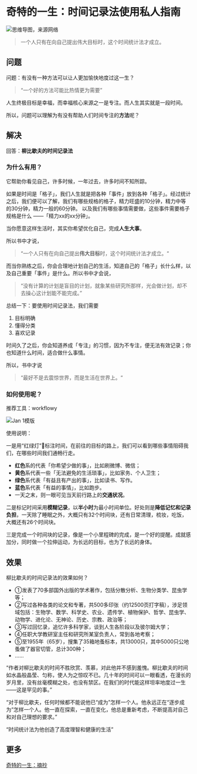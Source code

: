 # 奇特的一生：时间记录法使用私人指南 

![思维导图，来源网络](https://i.imgur.com/oBSWiMC.png)

> 一个人只有在向自己提出伟大目标时，这个时间统计法才成立。

## 问题
	
问题：有没有一种方法可以让人更加愉快地度过这一生？
	
> “一个好的方法可能比热情更为需要”
	
人生终极目标是幸福，而幸福核心来源之一是专注。而人生其实就是一段时间。
	
所以，问题可以理解为有没有帮助人们时间专注的**方法**呢？
	
## 解决
	
回答：**柳比歇夫的时间记录法**
	
### 为什么有用？
	
它帮助你看见自己，许多时候，一年过去，许多时间不知所踪。
	
如果是时间是「格子」，我们人生就是把各种「事件」放到各种「格子」。经过统计之后，我们便可以了解，我们有哪些规格的格子，精力旺盛的10分钟，精力中等的30分钟，精力一般的60分钟。 以及我们有哪些事情需要做，这些事件需要格子规格是什么 ——「精力xx的xx分钟」。
	
当你愿意这样生活时，其实你希望优化自己，完成**人生大事**。
	
所以书中才说，

> “一个人只有在向自己提出**伟大目标**时，这个时间统计法才成立。“
	
而当你熟练之后，你会合理地计划自己的生活，知道自己的「格子」长什么样，以及自己重要「事件」是什么。所以书中才会说，

> “没有计算的计划是盲目的计划，就象某些研究所那样，光会做计划，却不去操心这计划能不能完成。” 
	
总结一下：要使用时间记录法，我们需要
	
1. 目标明确
2. 懂得分类
3. 喜欢记录
	
时间久了之后，你会知道养成「专注」的习惯，因为不专注，便无法有效记录；你也知道什么时间，适合做什么事情。
	
所以，书中才说

> “最好不是去震惊世界，而是生活在世界上。“
	
### 如何使用呢？
	
推荐工具：workflowy 
	
![Jan 1模版](https://i.imgur.com/hWhG1cz.png)
	
使用说明：
	
一是用“红绿灯”🚥标注时间，在前往的目标的路上，我们可以看到哪些事情阻碍我们，在哪些时间我们通畅行走。
	
* **红色**系的代表「你希望少做的事」，比如刷微博、微信；
* **黄色**系代表一些「无法避免的生活琐事」，比如家务、个人卫生；
* **绿色**系代表「有益且有产出的事」，比如读书、写作。
* **蓝色**系代表「有益的事情」，比如跑步。
* 一天之末，则一眼可见当天前行路上的**交通状况**。
	
二是标记时间采用**模糊记录**，以**半小时**为最小时间单位。好处则是**降低记忆和记录负担**，一天除了睡眠之外，大概只有32个时间块，还有日常清理，梳妆，吃饭，大概还有26个时间块。
	
三是完成一个时间块的记录，像是一个小里程碑的完成，是一个好的提醒。成就感加分，同时做一个拉伸运动，为长远的目标，也为了长远的身体。
	
## 效果
	
柳比歇夫的时间记录法的效果如何？
	
* ①发表了70多部国外出版的学术著作，包括分散分析、生物分类学、昆虫学等；
* ②写过各种各类的论文和专著，共500多印张（约12500页打字稿），涉足领域包括：生物学、数学、科学史、农业、遗传学、植物保护、哲学、昆虫学、动物学、进化论、无神论、历史、宗教、政治等；
* ③写过回忆录，追忆许多科学家，谈到人生各阶段以及彼尔姆大学；
* ④任职大学教研室主任和研究所某室负责人，常到各地考察；
* ⑤至1955年（65岁），搜集了35箱地蚤标本，共13000只，其中5000只公地蚤做了器官切管，总计300种；
* ……
	
“作者对柳比歇夫的时间不胜欣赏、羡慕，对此他并不感到羞愧。柳比歇夫的时间如水晶般晶莹、匀称，使人为之惊叹不已。几十年的时间可以一眼看透，在漫长的岁月里，没有丝毫模糊之处，也没有禁区。在我们的时代能这样坦率地度过一生——这是罕见的事。”

“对于柳比歇夫，任何时候都不能说他已“成为”怎样一个人。他永远正在“逐步成为”怎样一个人。他一直在探索，一直在变化，他总是重新考虑，不断提高对自己和对自己理想的要求。” 

“时间统计法为他创造了高度理智和健康的生活” 	
	
	
## 更多

[奇特的一生：摘抄](https://workflowy.com/s/1720c7f771e/3oLWuOsxXGzxp2Sv)	
	
